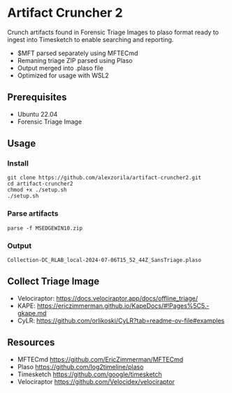 # Artifact Cruncher 2
Crunch artifacts found in Forensic Triage Images to plaso format ready to ingest into Timesketch to enable searching and reporting.
* $MFT parsed separately using MFTECmd
* Remaning triage ZIP parsed using Plaso
* Output merged into .plaso file
* Optimized for usage with WSL2

## Prerequisites
* Ubuntu 22.04
* Forensic Triage Image

## Usage
### Install
```
git clone https://github.com/alexzorila/artifact-cruncher2.git
cd artifact-cruncher2
chmod +x ./setup.sh
./setup.sh
```
### Parse artifacts
```
parse -f MSEDGEWIN10.zip
```
### Output
```
Collection-DC_RLAB_local-2024-07-06T15_52_44Z_SansTriage.plaso
```
## Collect Triage Image
* Velociraptor: https://docs.velociraptor.app/docs/offline_triage/
* KAPE: https://ericzimmerman.github.io/KapeDocs/#!Pages%5C5.-gkape.md
* CyLR: https://github.com/orlikoski/CyLR?tab=readme-ov-file#examples
## Resources
* MFTECmd https://github.com/EricZimmerman/MFTECmd
* Plaso https://github.com/log2timeline/plaso
* Timesketch https://github.com/google/timesketch
* Velociraptor https://github.com/Velocidex/velociraptor

